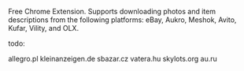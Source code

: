 Free Chrome Extension. Supports downloading photos and item descriptions from the following platforms: eBay, Aukro, Meshok, Avito, Kufar, Vility, and OLX.

todo:

allegro.pl
kleinanzeigen.de
sbazar.cz
vatera.hu
skylots.org
au.ru
